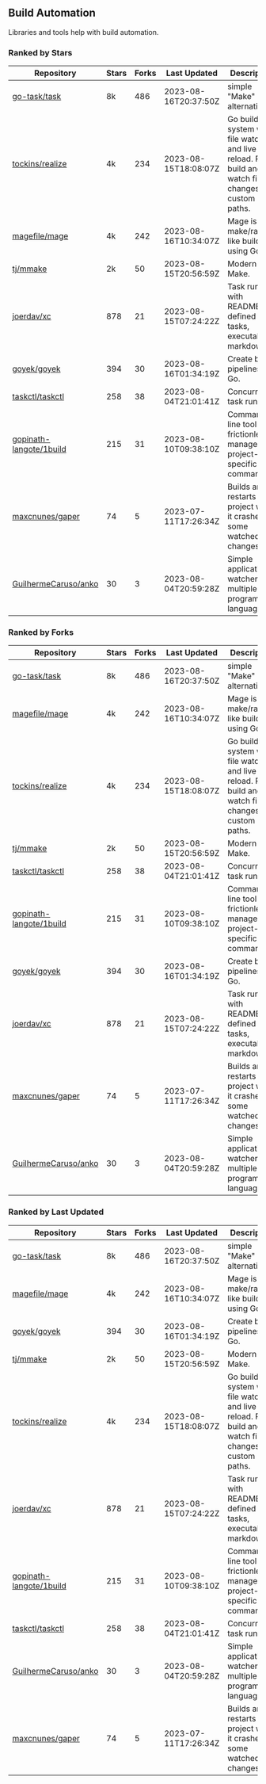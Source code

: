 ## Build Automation

Libraries and tools help with build automation.

### Ranked by Stars

| Repository | Stars | Forks | Last Updated | Description | 
|------------|-------|-------|--------------|-------------|
| [go-task/task](https://github.com/go-task/task) | 8k | 486 | 2023-08-16T20:37:50Z |  simple "Make" alternative. |
| [tockins/realize](https://github.com/tockins/realize) | 4k | 234 | 2023-08-15T18:08:07Z |  Go build a system with file watchers and live to reload. Run, build and watch file changes with custom paths. |
| [magefile/mage](https://github.com/magefile/mage) | 4k | 242 | 2023-08-16T10:34:07Z |  Mage is a make/rake-like build tool using Go. |
| [tj/mmake](https://github.com/tj/mmake) | 2k | 50 | 2023-08-15T20:56:59Z |  Modern Make. |
| [joerdav/xc](https://github.com/joerdav/xc) | 878 | 21 | 2023-08-15T07:24:22Z |  Task runner with README.md defined tasks, executable markdown. |
| [goyek/goyek](https://github.com/goyek/goyek) | 394 | 30 | 2023-08-16T01:34:19Z |  Create build pipelines in Go. |
| [taskctl/taskctl](https://github.com/taskctl/taskctl) | 258 | 38 | 2023-08-04T21:01:41Z |  Concurrent task runner. |
| [gopinath-langote/1build](https://github.com/gopinath-langote/1build) | 215 | 31 | 2023-08-10T09:38:10Z |  Command line tool to frictionlessly manage project-specific commands. |
| [maxcnunes/gaper](https://github.com/maxcnunes/gaper) | 74 | 5 | 2023-07-11T17:26:34Z |  Builds and restarts a Go project when it crashes or some watched file changes. |
| [GuilhermeCaruso/anko](https://github.com/GuilhermeCaruso/anko) | 30 | 3 | 2023-08-04T20:59:28Z |  Simple application watcher for multiple programming languages. |

### Ranked by Forks

| Repository | Stars | Forks | Last Updated | Description | 
|------------|-------|-------|--------------|-------------|
| [go-task/task](https://github.com/go-task/task) | 8k | 486 | 2023-08-16T20:37:50Z |  simple "Make" alternative. |
| [magefile/mage](https://github.com/magefile/mage) | 4k | 242 | 2023-08-16T10:34:07Z |  Mage is a make/rake-like build tool using Go. |
| [tockins/realize](https://github.com/tockins/realize) | 4k | 234 | 2023-08-15T18:08:07Z |  Go build a system with file watchers and live to reload. Run, build and watch file changes with custom paths. |
| [tj/mmake](https://github.com/tj/mmake) | 2k | 50 | 2023-08-15T20:56:59Z |  Modern Make. |
| [taskctl/taskctl](https://github.com/taskctl/taskctl) | 258 | 38 | 2023-08-04T21:01:41Z |  Concurrent task runner. |
| [gopinath-langote/1build](https://github.com/gopinath-langote/1build) | 215 | 31 | 2023-08-10T09:38:10Z |  Command line tool to frictionlessly manage project-specific commands. |
| [goyek/goyek](https://github.com/goyek/goyek) | 394 | 30 | 2023-08-16T01:34:19Z |  Create build pipelines in Go. |
| [joerdav/xc](https://github.com/joerdav/xc) | 878 | 21 | 2023-08-15T07:24:22Z |  Task runner with README.md defined tasks, executable markdown. |
| [maxcnunes/gaper](https://github.com/maxcnunes/gaper) | 74 | 5 | 2023-07-11T17:26:34Z |  Builds and restarts a Go project when it crashes or some watched file changes. |
| [GuilhermeCaruso/anko](https://github.com/GuilhermeCaruso/anko) | 30 | 3 | 2023-08-04T20:59:28Z |  Simple application watcher for multiple programming languages. |

### Ranked by Last Updated

| Repository | Stars | Forks | Last Updated | Description | 
|------------|-------|-------|--------------|-------------|
| [go-task/task](https://github.com/go-task/task) | 8k | 486 | 2023-08-16T20:37:50Z |  simple "Make" alternative. |
| [magefile/mage](https://github.com/magefile/mage) | 4k | 242 | 2023-08-16T10:34:07Z |  Mage is a make/rake-like build tool using Go. |
| [goyek/goyek](https://github.com/goyek/goyek) | 394 | 30 | 2023-08-16T01:34:19Z |  Create build pipelines in Go. |
| [tj/mmake](https://github.com/tj/mmake) | 2k | 50 | 2023-08-15T20:56:59Z |  Modern Make. |
| [tockins/realize](https://github.com/tockins/realize) | 4k | 234 | 2023-08-15T18:08:07Z |  Go build a system with file watchers and live to reload. Run, build and watch file changes with custom paths. |
| [joerdav/xc](https://github.com/joerdav/xc) | 878 | 21 | 2023-08-15T07:24:22Z |  Task runner with README.md defined tasks, executable markdown. |
| [gopinath-langote/1build](https://github.com/gopinath-langote/1build) | 215 | 31 | 2023-08-10T09:38:10Z |  Command line tool to frictionlessly manage project-specific commands. |
| [taskctl/taskctl](https://github.com/taskctl/taskctl) | 258 | 38 | 2023-08-04T21:01:41Z |  Concurrent task runner. |
| [GuilhermeCaruso/anko](https://github.com/GuilhermeCaruso/anko) | 30 | 3 | 2023-08-04T20:59:28Z |  Simple application watcher for multiple programming languages. |
| [maxcnunes/gaper](https://github.com/maxcnunes/gaper) | 74 | 5 | 2023-07-11T17:26:34Z |  Builds and restarts a Go project when it crashes or some watched file changes. |

